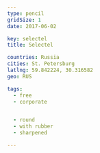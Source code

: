 ```yaml
---
type: pencil
gridSize: 1
date: 2017-06-02

key: selectel
title: Selectel

countries: Russia
cities: St. Petersburg
latlng: 59.842224, 30.316582
geo: RUS

tags:
  - free
  - corporate


  - round
  - with rubber
  - sharpened

---
```


